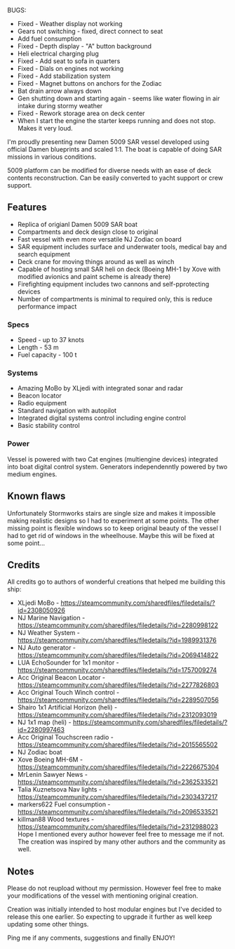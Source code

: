 
BUGS:
- Fixed - Weather display not working 
- Gears not switching - fixed, direct connect to seat
- Add fuel consumption
- Fixed - Depth display - "A" button background
- Heli electrical charging plug
- Fixed - Add seat to sofa in quarters
- Fixed - Dials on engines not working
- Fixed - Add stabilization system
- Fixed - Magnet buttons on anchors for the Zodiac
- Bat drain arrow always down
- Gen shutting down and starting again - seems like water flowing in air intake during stormy weather
- Fixed - Rework storage area on deck center
- When I start the engine the starter keeps running and does not stop. Makes it very loud.


I'm proudly presenting new Damen 5009 SAR vessel developed using official Damen blueprints and scaled 1:1.
The boat is capable of doing SAR missions in various conditions.

5009 platform can be modified for diverse needs with an ease of deck contents reconstruction. Can be easily converted to yacht support or crew support.

## Features
- Replica of origianl Damen 5009 SAR boat
- Compartments and deck design close to original
- Fast vessel with even more versatile NJ Zodiac on board
- SAR equipment includes surface and underwater tools, medical bay and search equipment
- Deck crane for moving things around as well as winch
- Capable of hosting small SAR heli on deck (Boeing MH-1 by Xove with modified avionics and paint scheme is already there)
- Firefighting equipment includes two cannons and self-pprotecting devices
- Number of compartments is minimal to required only, this is reduce performance impact

### Specs
- Speed - up to 37 knots
- Length - 53 m
- Fuel capacity - 100 t

### Systems
- Amazing MoBo by XLjedi with integrated sonar and radar
- Beacon locator
- Radio equipment
- Standard navigation with autopilot
- Integrated digital systems control including engine control
- Basic stability control

### Power
Vessel is powered with two Cat engines (multiengine devices) integrated into boat digital control system. Generators independenntly powered by two medium engines.

## Known flaws
Unfortunately Stormworks stairs are single size and makes it impossible making realistic designs so I had to experiment at some points. The other missing point is flexible windows so to keep original beauty of the vessel I had to get rid of windows in the wheelhouse. Maybe this will be fixed at some point...

## Credits
All credits go to authors of wonderful creations that helped me building this ship:
- XLjedi MoBo - https://steamcommunity.com/sharedfiles/filedetails/?id=2308050926
- NJ Marine Navigation - https://steamcommunity.com/sharedfiles/filedetails/?id=2280998122
- NJ Weather System - https://steamcommunity.com/sharedfiles/filedetails/?id=1989931376
- NJ Auto generator - https://steamcommunity.com/sharedfiles/filedetails/?id=2069414822
- LUA EchoSounder for 1x1 monitor - https://steamcommunity.com/sharedfiles/filedetails/?id=1757009274
- Acc Original Beacon Locator - https://steamcommunity.com/sharedfiles/filedetails/?id=2277826803
- Acc Original Touch Winch control - https://steamcommunity.com/sharedfiles/filedetails/?id=2289507056
- Shairo 1x1 Artificial Horizon (heli) - https://steamcommunity.com/sharedfiles/filedetails/?id=2312093019
- NJ 1x1 map (heli) - https://steamcommunity.com/sharedfiles/filedetails/?id=2280997463
- Acc Original Touchscreen radio - https://steamcommunity.com/sharedfiles/filedetails/?id=2015565502 
- NJ Zodiac boat
- Xove Boeing MH-6M - https://steamcommunity.com/sharedfiles/filedetails/?id=2226675304
- MrLenin Sawyer News - https://steamcommunity.com/sharedfiles/filedetails/?id=2362533521
- Talia Kuznetsova Nav lights - https://steamcommunity.com/sharedfiles/filedetails/?id=2303437217
- markers622 Fuel consumption - https://steamcommunity.com/sharedfiles/filedetails/?id=2096533521
- killman88 Wood textures - https://steamcommunity.com/sharedfiles/filedetails/?id=2312988023
Hope I mentioned every author however feel free to message me if not. The creation was inspired by many other authors and the community as well.

## Notes
Please do not reupload without my permission. However feel free to make your modifications of the vessel with mentioning original creation.

Creation was initially intended to host modular engines but I've decided to release this one earlier. So expecting to upgrade it further as well keep updating some other things.

Ping me if any comments, suggestions and finally ENJOY!
